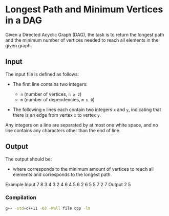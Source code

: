 # Longest Path and Minimum Vertices in a DAG

Given a Directed Acyclic Graph (DAG), the task is to return the longest path and the minimum number of vertices needed to reach all elements in the given graph.

## Input

The input file is defined as follows:

- The first line contains two integers:
  - `n` (number of vertices, `n ≥ 2`)
  - `m` (number of dependencies, `m ≥ 0`)

- The following `m` lines each contain two integers `x` and `y`, indicating that there is an edge from vertex `x` to vertex `y`.

Any integers on a line are separated by at most one white space, and no line contains any characters other than the end of line.

## Output

The output should be:

 - <min> <longest> where <min> corresponds to the minimum amount of vertices to reach all elements and  <longest> corresponds to the longest path.

Example
Input
7 8
3 4
3 2
4 6
4 5
6 2
6 5
5 7
2 7
Output
2 5

### Compilation
 ```bash
 g++ -std=c++11 -O3 -Wall file.cpp -lm
